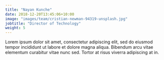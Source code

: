 ```yaml
---
title: "Nayan Kunche"
date: 2018-12-20T13:45:06+10:00
image: "images/team/cristian-newman-94319-unsplash.jpg"
jobtitle: "Director of Technology"
weight: 5
---
```


Lorem ipsum dolor sit amet, consectetur adipiscing elit, sed do eiusmod tempor incididunt ut labore et dolore magna aliqua. Bibendum arcu vitae elementum curabitur vitae nunc sed. Tortor at risus viverra adipiscing at in.

